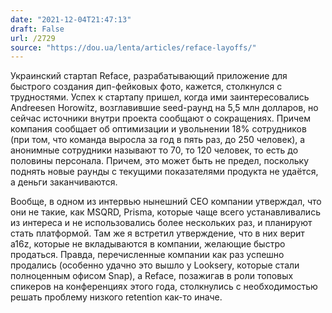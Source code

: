 ```yaml
---
date: "2021-12-04T21:47:13"
draft: False
url: /2729
source: "https://dou.ua/lenta/articles/reface-layoffs/"
---
```


Украинский стартап Reface, разрабатывающий приложение для быстрого создания дип-фейковых фото, кажется, столкнулся с трудностями. Успех к стартапу пришел, когда ими заинтересовались Andreesen Horowitz, возглавившие seed-раунд на 5,5 млн долларов, но сейчас источники внутри проекта сообщают о сокращениях. Причем компания сообщает об оптимизации и увольнении 18% сотрудников (при том, что команда выросла за год в пять раз, до 250 человек), а анонимные сотрудники называют то 70, то 120 человек, то есть до половины персонала. Причем, это может быть не предел, поскольку поднять новые раунды с текущими показателями продукта не удаётся, а деньги заканчиваются.

Вообще, в одном из интервью нынешний CEO компании утверждал, что они не такие, как MSQRD, Prisma, которые чаще всего устанавливались из интереса и не использовались более нескольких раз, и планируют стать платформой. Там же я встретил утверждение, что в них верит a16z, которые не вкладываются в компании, желающие быстро продаться. Правда, перечисленные компании как раз успешно продались (особенно удачно это вышло у Looksery, которые стали полноценным офисом Snap), а Reface, позажигав в роли топовых спикеров на конференциях этого года, столкнулись с необходимостью решать проблему низкого retention как-то иначе.
